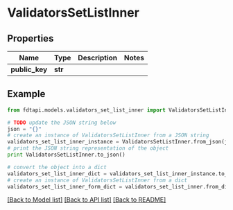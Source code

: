 # ValidatorsSetListInner


## Properties
Name | Type | Description | Notes
------------ | ------------- | ------------- | -------------
**public_key** | **str** |  | 

## Example

```python
from fdtapi.models.validators_set_list_inner import ValidatorsSetListInner

# TODO update the JSON string below
json = "{}"
# create an instance of ValidatorsSetListInner from a JSON string
validators_set_list_inner_instance = ValidatorsSetListInner.from_json(json)
# print the JSON string representation of the object
print ValidatorsSetListInner.to_json()

# convert the object into a dict
validators_set_list_inner_dict = validators_set_list_inner_instance.to_dict()
# create an instance of ValidatorsSetListInner from a dict
validators_set_list_inner_form_dict = validators_set_list_inner.from_dict(validators_set_list_inner_dict)
```
[[Back to Model list]](../README.md#documentation-for-models) [[Back to API list]](../README.md#documentation-for-api-endpoints) [[Back to README]](../README.md)


